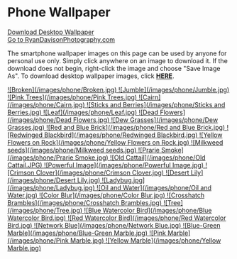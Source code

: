 # Phone Wallpaper

  <a style="display:inline;" class="active" href="https://ryandavison.github.io/wallpaper/desktop.html">Download Desktop Wallpaper</a>    
  <a style="display:inline;" href="https://ryandavisonphotography.com">Go to RyanDavisonPhotography.com</a>
  
The smartphone wallpaper images on this page can be used by anyone for personal use only. Simply click anywhere on an image to download it. If the download does not begin, right-click the image and choose "Save Image As". To download desktop wallpaper images, click [**HERE**](https://ryandavison.github.io/wallpaper/desktop.html "Download desktop Wallpaper").


<a id="broken" download="Broken.jpg" href="./images/phone/Broken.jpg" title="Broken">
![Broken](/images/phone/Broken.jpg)
</a>
<a id="Jumble" download="Jumble.jpg" href="./images/phone/Jumble.jpg" title="Jumble">
![Jumble](/images/phone/Jumble.jpg)
</a>
<a id="Floweringtree" download="Pink Trees.jpg" href="./images/phone/Pink Trees.jpg" title="Pink Trees">
![Pink Trees](/images/phone/Pink Trees.jpg)
</a>
<a id="Cairn" download="Cairn.jpg" href="./images/phone/Cairn.jpg" title="Cairn">
![Cairn](/images/phone/Cairn.jpg)
</a>
<a id="Berries" download="Sticks and Berries.jpg" href="./images/phone/Sticks and Berries.jpg" title="Sticks and Berries">
![Sticks and Berries](/images/phone/Sticks and Berries.jpg)
</a>
<a id="leaf" download="Leaf.jpg" href="./images/phone/Leaf.jpg" title="Leaf">
![Leaf](/images/phone/Leaf.jpg)
</a>
<a id="Dead" download="Dead Flowers.jpg" href="./images/phone/Dead Flowers.jpg" title="Dead Flowers">
![Dead Flowers](/images/phone/Dead Flowers.jpg)
</a>
<a id="Dew" download="Dew Grasses.jpg" href="./images/phone/Dew Grasses.jpg" title="Dew Grasses">
![Dew Grasses](/images/phone/Dew Grasses.jpg)
</a>
<a id="brick" download="Red and Blue Brick.jpg" href="./images/phone/Red and Blue Brick.jpg" title="Red and Blue Brick">
![Red and Blue Brick](/images/phone/Red and Blue Brick.jpg)
</a>
<a id="Redwinged" download="Redwinged Blackbird.jpg" href="./images/phone/Redwinged Blackbird.jpg" title="Redwinged Blackbird">
![Redwinged Blackbird](/images/phone/Redwinged Blackbird.jpg)
</a>
<a id="rockflowers" download="Yellow Flowers on Rock.jpg" href="./images/phone/Yellow Flowers on Rock.jpg" title="Yellow Flowers on Rock">
![Yellow Flowers on Rock](/images/phone/Yellow Flowers on Rock.jpg)
</a>
<a id="Milkweed" download="Milkweed seeds.jpg" href="./images/phone/Milkweed seeds.jpg" title="Milkweed seeds">
![Milkweed seeds](/images/phone/Milkweed seeds.jpg)
</a>
<a id="Prarie" download="Prarie Smoke.jpg" href="./images/phone/Prarie Smoke.jpg" title="Prarie Smoke">
![Prarie Smoke](/images/phone/Prarie Smoke.jpg)
</a>
<a id="Cattail" download="Old Cattail.JPG" href="./images/phone/Old Cattail.JPG" title="Old Cattail">
![Old Cattail](/images/phone/Old Cattail.JPG)
</a>
<a id="Powerful" download="Powerful Image.jpg" href="./images/phone/Powerful Image.jpg" title="Powerful Image">
![Powerful Image](/images/phone/Powerful Image.jpg)
</a>
<a id="Clover" download="Crimson Clover.jpg" href="./images/phone/Crimson Clover.jpg" title="Crimson Clover">
![Crimson Clover](/images/phone/Crimson Clover.jpg)
</a>
<a id="Lily" download="Desert Lily.jpg" href="./images/phone/Desert Lily.jpg" title="Desert Lily">
![Desert Lily](/images/phone/Desert Lily.jpg)
</a>
<a id="Ladybug" download="Ladybug.jpg" href="./images/phone/Ladybug.jpg" title="Ladybug">
![Ladybug.jpg](/images/phone/Ladybug.jpg)
</a>
<a id="Oil" download="Oil and Water.jpg" href="./images/phone/Oil and Water.jpg" title="Oil and Water">
![Oil and Water](/images/phone/Oil and Water.jpg)
</a>
<a id="Blur" download="Color Blur.jpg" href="./images/phone/Color Blur.jpg" title="Color Blur">
![Color Blur](/images/phone/Color Blur.jpg)
</a>
<a id="Crosshatch" download="Crosshatch Brambles.jpg" href="./images/phone/Crosshatch Brambles.jpg" title="Crosshatch Brambles">
![Crosshatch Brambles](/images/phone/Crosshatch Brambles.jpg)
</a>
<a id="Tree" download="Tree.jpg" href="./images/phone/Tree.jpg" title="Tree">
![Tree](/images/phone/Tree.jpg)
</a>
<a id="Bluebird" download="Blue Watercolor Bird.jpg" href="./images/phone/Blue Watercolor Bird.jpg" title="Blue Watercolor Bird">
![Blue Watercolor Bird](/images/phone/Blue Watercolor Bird.jpg)
</a>
<a id="Redbird" download="Red Watercolor Bird.jpg" href="./images/phone/Red Watercolor Bird.jpg" title="Red Watercolor Bird">
![Red Watercolor Bird](/images/phone/Red Watercolor Bird.jpg)
</a>
<a id="Network" download="Network Blue.jpg" href="./images/phone/Network Blue.jpg" title="Network Blue">
![Network Blue](/images/phone/Network Blue.jpg)
</a>
<a id="Bluemarble" download="Blue-Green Marble.jpg" href="./images/phone/Blue-Green Marble.jpg" title="Blue-Green Marble">
![Blue-Green Marble](/images/phone/Blue-Green Marble.jpg)
</a>
<a id="Pinkmarble" download="Pink Marble.jpg" href="./images/phone/Pink Marble.jpgg" title="Pink Marble">
![Pink Marble](/images/phone/Pink Marble.jpg)
</a>
<a id="Yellowmarble" download="Yellow Marble.jpg" href="./images/phone/Yellow Marble.jpgg" title="Yellow Marble">
![Yellow Marble](/images/phone/Yellow Marble.jpg)
</a>
